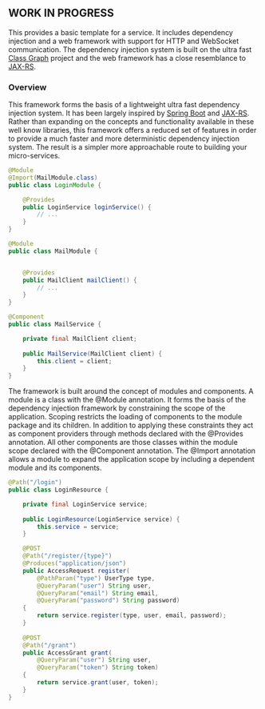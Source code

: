 ## **WORK IN PROGRESS**

This provides a basic template for a service. It includes dependency injection and a web framework with
support for HTTP and WebSocket communication. The dependency injection system is built on the 
ultra fast [Class Graph](https://github.com/classgraph/classgraph) project and the web 
framework has a close resemblance to [JAX-RS](https://github.com/jax-rs/api).

### Overview

This framework forms the basis of a lightweight ultra fast dependency injection system. It has been
largely inspired by [Spring Boot](https://github.com/spring-projects/spring-boot) 
and [JAX-RS](https://github.com/jax-rs/api). Rather than expanding on the concepts and functionality
available in these well know libraries, this framework offers a reduced set of features in order
to provide a much faster and more deterministic dependency injection system. The result is a simpler
more approachable route to building your micro-services.

```java
@Module
@Import(MailModule.class)
public class LoginModule {

	@Provides
	public LoginService loginService() {
		// ...
	}
}

@Module
public class MailModule {


	@Provides
	public MailClient mailClient() {
		// ...
	}
}

@Component
public class MailService {

	private final MailClient client;
	
	public MailService(MailClient client) {
		this.client = client;
	}
}
```

The framework is built around the concept of modules and components. A module is a class with the @Module 
annotation. It forms the basis of the dependency injection
framework by constraining the scope of the application. Scoping restricts the loading of components to
the module package and its children. In addition to
applying these constraints they act as component providers through methods declared with the 
@Provides annotation. All other components are those classes within the module scope declared with 
the @Component annotation. The @Import annotation allows a module to expand the application scope
by including a dependent module and its components.

```java
@Path("/login")
public class LoginResource {

	private final LoginService service;
	
	public LoginResource(LoginService service) {
		this.service = service;
	}

	@POST
	@Path("/register/{type}")
	@Produces("application/json")
	public AccessRequest register(
		@PathParam("type") UserType type,
		@QueryParam("user") String user,
		@QueryParam("email") String email,
		@QueryParam("password") String password)
	{
		return service.register(type, user, email, password); 
	}
	
	@POST
	@Path("/grant")
	public AccessGrant grant(
		@QueryParam("user") String user,
		@QueryParam("token") String token)
	{
		return service.grant(user, token);
	}
}

```